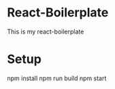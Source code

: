 # React-Boilerplate
   This is my react-boilerplate
# Setup
   npm install
   npm run build
   npm start